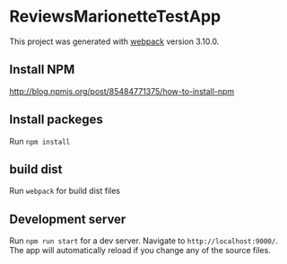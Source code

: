 # ReviewsMarionetteTestApp

This project was generated with [webpack](https://github.com/webpack/webpack) version 3.10.0.


## Install NPM

http://blog.npmjs.org/post/85484771375/how-to-install-npm 


## Install packeges

Run `npm install`


## build dist

Run `webpack` for build dist files


## Development server

Run `npm run start` for a dev server. Navigate to `http://localhost:9000/`. The app will automatically reload if you change any of the source files.